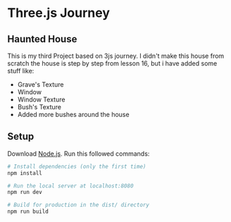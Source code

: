 # Three.js Journey
## Haunted House
This is my third Project based on 3js journey.
I didn't make this house from scratch
the house is step by step from lesson 16, but i have added some stuff like:
- Grave's Texture
- Window 
- Window Texture
- Bush's Texture
- Added more bushes around the house

## Setup
Download [Node.js](https://nodejs.org/en/download/).
Run this followed commands:

``` bash
# Install dependencies (only the first time)
npm install

# Run the local server at localhost:8080
npm run dev

# Build for production in the dist/ directory
npm run build
```
